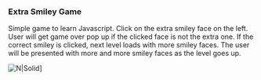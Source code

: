 ### Extra Smiley Game

Simple game to learn Javascript. Click on the extra smiley face on the left. User will get game over pop up if the clicked face is not the extra one. If the correct smiley is clicked, next level loads with more smiley faces. The user will be presented with more and more smiley faces as the level goes up.

![N|Solid](http://res.cloudinary.com/dihqhbf9i/image/upload/v1494137525/smileygame_tzb1je.png)]
